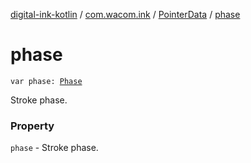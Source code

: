 [digital-ink-kotlin](../../index.md) / [com.wacom.ink](../index.md) / [PointerData](index.md) / [phase](./phase.md)

# phase

`var phase: `[`Phase`](../-phase/index.md)

Stroke phase.

### Property

`phase` - Stroke phase.